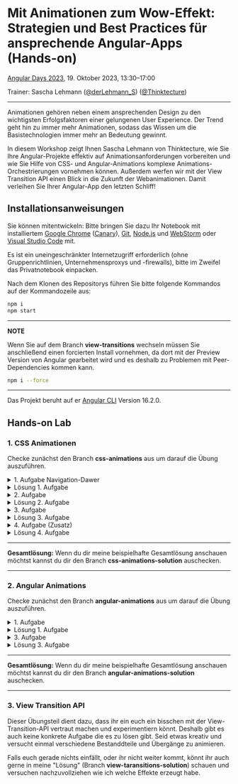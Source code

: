 # Mit Animationen zum Wow-Effekt: Strategien und Best Practices für ansprechende Angular-Apps (Hands-on)

[Angular Days 2023](https://www.angular-days.de), 19. Oktober 2023, 13:30–17:00

Trainer: Sascha Lehmann ([@derLehmann_S](https://twitter.com/derLehmann_S)) ([@Thinktecture](https://www.thinktecture.com/thinktects/sascha-lehmann/))

---

Animationen gehören neben einem ansprechenden Design zu den wichtigsten Erfolgsfaktoren einer gelungenen User Experience. Der Trend geht hin zu immer mehr Animationen, sodass das Wissen um die Basistechnologien immer mehr an Bedeutung gewinnt.

In diesem Workshop zeigt Ihnen Sascha Lehmann von Thinktecture, wie Sie Ihre Angular-Projekte effektiv auf Animationsanforderungen vorbereiten und wie Sie Hilfe von CSS- und Angular-Animations komplexe Animations-Orchestrierungen vornehmen können. Außerdem werfen wir mit der View Transition API einen Blick in die Zukunft der Webanimationen. Damit verleihen Sie Ihrer Angular-App den letzten Schliff!

## Installationsanweisungen

Sie können mitentwickeln: Bitte bringen Sie dazu Ihr Notebook mit installiertem [Google Chrome](https://www.google.com/chrome/) ([Canary](https://www.google.com/chrome/canary/)), [Git](https://git-scm.com/), [Node.js](https://nodejs.org/) und [WebStorm](https://www.jetbrains.com/webstorm/) oder [Visual Studio Code](https://code.visualstudio.com/) mit.

Es ist ein uneingeschränkter Internetzugriff erforderlich (ohne Gruppenrichtlinien, Unternehmensproxys und -firewalls), bitte im Zweifel das Privatnotebook einpacken.

Nach dem Klonen des Repositorys führen Sie bitte folgende Kommandos auf der Kommandozeile aus:

```sh
npm i
npm start
```

---
**NOTE**

Wenn Sie auf dem Branch **view-transitions** wechseln müssen Sie anschließend einen forcierten Install vornehmen, da dort mit der Preview Version von Angular gearbeitet wird und es deshalb zu Problemen mit Peer-Dependencies kommen kann.

```sh
npm i --force
```
---

Das Projekt beruht auf er [Angular CLI](https://github.com/angular/angular-cli) Version 16.2.0.


## Hands-on Lab

### 1. CSS Animationen

Checke zunächst den Branch **css-animations** aus um darauf die Übung auszuführen.

<details><summary> 1. Aufgabe Navigation-Dawer</summary>

Implementiere eine CSS Animation, sodass der **Navigation-Drawer** beim Laden der App von links nach rechts in die View "slided".

</details>

<details><summary>Lösung 1. Aufgabe</summary>

```css 

:host {
    // ...
    animation: slideInFromLeft 400ms both ease-out;
}

@keyframes slideInFromLeft {
  from {
    transform: translateX(-100%);
  }
}

```

</details>

<details><summary>2. Aufgabe</summary>
Implementiere für die **Home-Component** folgende CSS Animation:
    1. Die Conference-Cards sowie die Messages werden **gemeinsam** in die View animiert (Art und Weise sind deiner Kreativität überlassen ;-) )
    2. Anschließend wird die Search-Bar verzögert in die View animiert.
    3. Zusatz: Die beiden Animationen sollen erst starten, **nachdem** die Animation des **Navigation-Drawer** abgeschlossen ist
</details>

<details><summary>Lösung 2. Aufgabe</summary>

```css 
@mixin fade {
  animation-name: fadeIn;
  animation-duration: 400ms;
  animation-fill-mode: both;
  animation-timing-function: ease-in-out;
  animation-delay: 500ms;
}

sl-search-bar {
  // ...
  animation-name: slideInFromTop;
  animation-duration: 350ms;
  animation-fill-mode: both;
  animation-timing-function: ease-in-out;
  animation-delay: calc(400ms + 500ms); // Dely Drawer Animation + Conference & Messages Animation
}

.conferences-container {
    // ...
     @include fade;
}

.messages-container {
    // ...
     @include fade;
}

@keyframes slideInFromTop {
  from {
    transform: translateY(-100%);
    opacity: 0;
  }
}

```

</details>


<details><summary>3. Aufgabe</summary>

Implementiere für die **Conferences-Component** folgende Animationen:
    1. Animiere die Liste der Conference-Cards gemeinsam in die View. (Du kannst gerne kreativ werden)
    2. In der Component befindet sich auch ein **Conference-Info-Drawer** der erscheint, wenn auf eine Card geklickt wird. Animiere diesen so, dass er beim Erscheinen von **rechts** in die View slidet. 
    3. Zusatz: Kannst du ihn auch wieder heraussliden lassen?
</details>

<details><summary>Lösung 3. Aufgabe</summary>

**conference-info-drawer.component.scss**

```css
:host {
    // ...
  animation-name: slideInFromRight;
  animation-duration: 800ms;
  animation-timing-function: ease-in-out;
}

@keyframes slideInFromRight{
 from {
    transform: translateX(100%);
 }
}
```
**conferences.component.scss**

```css
.cards {
  //...
  animation-name: fadeInFromBottom;
  animation-duration: 400ms;
  animation-fill-mode: both;
}

@keyframes fadeInFromBottom {
  from {
    opacity: 0.6;
    transform: translateY(1rem);
  }
}
```
</details>

<details><summary>4. Aufgabe (Zusatz)</summary>
Implementiere für die **Messages-Component** eine "staggering" Animation. D.h. dass alle List-Items nacheinander, mit einem leichten Delay in die View animiert werden.
</details>

<details><summary>Lösung 4. Aufgabe</summary>

```html
<div class="messages">
  <sl-list-item
    *ngFor="let message of messages$ | async; index as i"
    [style.--message-index]="i+1"
    [model]="message"
    (close)="deleteMessage($event)"
    class="message"
  ></sl-list-item>
</div>
```

```css
.messages {
  //...
  .message {
    animation: fallIn 350ms both ease-in-out;
    animation-delay: calc(var(--message-index) * 100ms);
  }
}

@keyframes fallIn {
  from {
    opacity: 0;
    transform: scale(0.6) translateY(-0.5rem);
  }
}

```
</details>

---

**Gesamtlösung:**
Wenn du dir meine beispielhafte Gesamtlösung anschauen möchtst kannst du dir den Branch **css-animations-solution** auschecken.

---

### 2. Angular Animations 

Checke zunächst den Branch **angular-animations** aus um darauf die Übung auszuführen.

<details><summary>1. Aufgabe </summary>

Implementiere Slide-In und Slide-Out Angular-Animations für den **Navigation-Drawer** und den **Conference-Info-Drawer**. 

Zusatz: Überlege wie könnte man den Animationscode wiederverwendbarer gestalten?

</details>

<details><summary>Lösung 1. Aufgabe</summary>

**navigation-drawer.component.ts**

```ts

@Component({
  // ...
  animations: [slideInOutAnimationFactory('X', '-100%', '0')]
})
export class NavigationDrawerComponent {
  @HostBinding('@slideInOut')
  private slideInOut = true;
}


```

**conference-info-drawer.component.ts**

```ts

@Component({
    // .....
  animations: [slideInOutAnimationFactory('X', '100%', '0')]
})
export class ConferenceInfoDrawerComponent implements OnInit, OnChanges {
    // ....

  @HostBinding('@slideInOut')
  private slideInOut = true;

    // ...
}
    
```

**slide.animation.ts**

```ts

export const slideInOutAnimationFactory = (
  direction: AnimationDirection,
  from: string,
  to: string,
  duration: string = getCSSPropertyValue('--md-sys-motion-duration-medium-3'),
  easing: string = getCSSPropertyValue('--md-sys-motion-easing-emphasized'),
): AnimationTriggerMetadata =>
  trigger('slideInOut', [
    transition(':enter', [
      style({
        opacity: 0.8,
        transform: `translate${direction}(${from})`,
      }),
      animate(
        `${duration} ${easing}`,
        style({
          opacity: 1,
          transform: `translate${direction}(${to})`,
        }),
      ),
    ]),
    transition(':leave', [
      style({
        transform: `translate${direction}(${to})`,
      }),
      animate(
        `${getCSSPropertyValue('--md-sys-motion-duration-short-3')} ${easing}`,
        style({
          opacity: 0.6,
          transform: `translate${direction}(${from})`,
        }),
      ),
    ]),
  ]);


    ```

</details>

<details><summary>2. Aufgabe</summary>

1. Implementiere die "staggering" Animation der **Messages-Component** aus der CSS-Animation-Aufabe nun mit Hilfe von Angular-Animations
2. Implementiere eine "delete" Animation, bei der das gelöschte List-Item nach links aus der View gleitet.

</details>

<details><summary>Lösung 2. Aufgabe</summary>

**messages.component.html**

```html

<div @listContainer class="messages">
  <sl-list-item
    @listItem
    *ngFor="let message of messages$ | async"
    [model]="message"
    (close)="deleteMessage($event)"
  ></sl-list-item>
</div>

```
**messages.component.ts**

```ts

@Component({
  //...
  animations: [ListContainer,ListItem]
})
export class MessagesComponent {
    // ...
}

```
**list.animation.ts**

```ts

export const ListItem = trigger('listItem', [
  transition(':enter', [
    style({ opacity: 0, transform: 'translateY(-1.5rem)', scale: 0.8 }),
    animate(
      `${getCSSPropertyValue('--md-sys-motion-duration-medium-3')} ${getCSSPropertyValue(
        '--md-sys-motion-easing-decelerating',
      )}`,
      style({ opacity: 1, transform: 'translateY(0)', scale: 1 }),
    ),
  ]),
  transition(':leave', [
    sequence([
      animate(
        `${getCSSPropertyValue('--md-sys-motion-duration-short-3')} ${getCSSPropertyValue(
          '--md-sys-motion-easing-accelerating',
        )}`,
        style({
          transform: `translateX(-200%)`,
        }),
      ),
      animate(
        `${getCSSPropertyValue('--md-sys-motion-duration-short-3')} ease`,
        style({
          height: 0,
        }),
      ),
    ]),
  ]),
]);

export const ListContainer = trigger('listContainer', [
  transition(':enter, :leave', [
    query('@*', [
      stagger(getCSSPropertyValue('--md-sys-motion-duration-stagger-delay'), [animateChild()]),
    ]),
  ]),
]);

```
</details>

<details><summary>3. Aufgabe</summary>
1. Implementiere generelle Routing-Animationen
2. Zusatz: Sorge dafür, dass beim Navigieren auf die **Messages-Component** die zuvor implementierte List-Animation wieder/immernoch funktioniert

</details>

<details><summary>Lösung 3. Aufgabe</summary>

**app.component.html**

```html

<sl-navigation-drawer *slScreenMediumAndLarge></sl-navigation-drawer>
<main [@routerAnimation]="prepareRoute(outlet)">
  <router-outlet #outlet="outlet"></router-outlet>
</main>
<sl-bottom-bar *slScreenXSmallAndSmall></sl-bottom-bar>

```

**app.component.ts**

```ts 

@Component({
  // ...
  animations: [
    RouterAnimations
  ]
})
export class AppComponent {

  public prepareRoute(outlet: RouterOutlet) {
    return outlet && outlet.activatedRouteData && outlet.activatedRouteData['animation'];
  }
}

```

**app.routes.ts**

```ts 

export const routes: Routes = [
  { path: '', redirectTo: 'home', pathMatch: 'full' },
  { path: 'home', component: HomeComponent, data: { animation: 'home' } },
  { path: 'messages', loadChildren: () => import('./components/messages/message.routes') },
  { path: 'conferences', loadChildren: () => import('./components/conferences/conference.routes') },
];

```

**conference.routes.ts**

```ts 

const conferenceRoutes: Routes = [
  { path: '', component: ConferencesComponent, data: { animation: 'conferences' } },
  { path: ':id', component: ConferenceDetailComponent, data: { animation: 'detail' } },
];

```
**messages.routes.ts**

```ts 

const messageRoutes: Routes = [
  { path: '', component: MessagesComponent, data: { animation: 'messages' } },
  { path: ':id', component: MessageDetailComponent, data: {animation: 'detail'} },
];

```
**router.animation.ts**

```ts 
const routeReset = [
  style({ position: 'relative' }),
  query(
    ':enter, :leave',
    [
      style({
        width: 'calc(100% - 7rem)',
        marginLeft: '7rem',
        position: 'fixed',
        top: 0,
        left: 0,
        opacity: 0,
      }),
    ],
    { optional: true },
  ),
];

const defaultLeave = [
  style({ opacity: 1 }),
  animate(
    getCSSPropertyValue('--md-sys-motion-duration-short-3'),
    style({ opacity: 0, transform: 'translateY(1rem)' }),
  ),
];

const defaultEnter = [
  style({ opacity: 0, transform: 'translateY(1rem)' }),
  animate(
    getCSSPropertyValue('--md-sys-motion-duration-medium-3'),
    style({ opacity: 1, transform: 'translateY(0)' }),
  ),
];

export const RouterAnimations: AnimationTriggerMetadata = trigger('routerAnimation', [
  transition('* => messages, messages => *', [
    ...routeReset,
    group([
      query(':leave', [...defaultLeave], {
        optional: true,
      }),
      query(
        ':enter',
        [...defaultEnter, query('@listContainer', [animateChild()], { optional: true })],
        {
          optional: true,
        },
      ),
    ]),
  ]),
  transition('* => *', [
    ...routeReset,
    group([
      query(':leave', [...defaultLeave], { optional: true }),
      query(':enter', [...defaultEnter], { optional: true }),
    ]),
  ]),
]);

```

</details>

---

**Gesamtlösung:**
Wenn du dir meine beispielhafte Gesamtlösung anschauen möchtst kannst du dir den Branch **angular-animations-solution** auschecken.

---

### 3. View Transition API

Dieser Übungsteil dient dazu, dass ihr ein euch ein bisschen mit der View-Transition-API vertraut machen und experimentiern könnt.
Deshalb gibt es auch keine konkrete Aufgabe die es zu lösen gibt. Seid etwas kreativ und versucht einmal verschiedene Bestanddteile und Übergänge zu animieren.

Falls euch gerade nichts einfällt, oder ihr nicht weiter kommt, könnt ihr auch gerne in meine "Lösung" (Branch **view-taransitions-solution**) schauen und versuchen nachzuvollziehen wie ich welche Effekte erzeugt habe.

